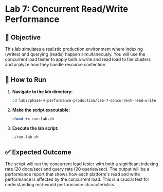 # Lab 7: Concurrent Read/Write Performance

## 🎯 **Objective**

This lab simulates a realistic production environment where indexing (writes) and querying (reads) happen simultaneously. You will use the concurrent load tester to apply both a write and read load to the clusters and analyze how they handle resource contention.

## 🚀 **How to Run**

1.  **Navigate to the lab directory:**
    ```bash
    cd labs/phase-4-performance-production/lab-7-concurrent-read-write
    ```

2.  **Make the script executable:**
    ```bash
    chmod +x run-lab.sh
    ```

3.  **Execute the lab script:**
    ```bash
    ./run-lab.sh
    ```

## ✅ **Expected Outcome**

The script will run the concurrent load tester with both a significant indexing rate (20 docs/sec) and query rate (20 queries/sec). The output will be a performance report that shows how each platform's read and write performance is affected by the concurrent load. This is a crucial test for understanding real-world performance characteristics.
